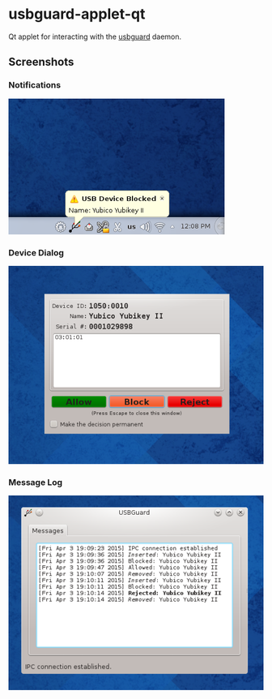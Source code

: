 # usbguard-applet-qt
Qt applet for interacting with the [usbguard](https://github.com/dkopecek/usbguard) daemon.

## Screenshots

### Notifications
![USGuard Qt Applet notification](/screenshots/notification.png?raw=true "USBGuard Qt Applet notification")

### Device Dialog
![USGuard Qt Applet device dialog](/screenshots/devicedialog.png?raw=true "USBGuard Qt Applet device dialog")

### Message Log
![USGuard Qt Applet message log](/screenshots/messages.png?raw=true "USBGuard Qt Applet message log")
